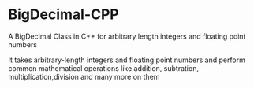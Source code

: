 # BigDecimal-CPP
A BigDecimal Class in C++ for arbitrary length integers and floating point numbers

It takes arbitrary-length integers and floating point numbers 
and perform common mathematical operations like addition, subtration, multiplication,division and many more on them
